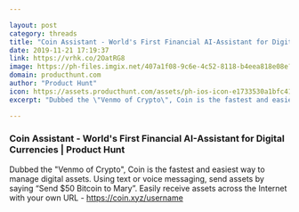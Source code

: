 ```yaml
---

layout: post
category: threads
title: "Coin Assistant - World's First Financial AI-Assistant for Digital Currencies"
date: 2019-11-21 17:19:37
link: https://vrhk.co/2OatRG8
image: https://ph-files.imgix.net/407a1f08-9c6e-4c52-8118-b4eea818e08e?auto=format&fit=crop&h=512&w=1024
domain: producthunt.com
author: "Product Hunt"
icon: https://assets.producthunt.com/assets/ph-ios-icon-e1733530a1bfc41080db8161823f1ef262cdbbc933800c0a2a706f70eb9c277a.png
excerpt: "Dubbed the \"Venmo of Crypto\", Coin is the fastest and easiest way to manage digital assets. Using text or voice messaging, send assets by saying “Send $50 Bitcoin to Mary”. Easily receive assets across the Internet with your own URL - <https://coin.xyz/username>"

---
```


### Coin Assistant - World's First Financial AI-Assistant for Digital Currencies | Product Hunt

Dubbed the "Venmo of Crypto", Coin is the fastest and easiest way to manage digital assets. Using text or voice messaging, send assets by saying “Send $50 Bitcoin to Mary”. Easily receive assets across the Internet with your own URL - <https://coin.xyz/username>